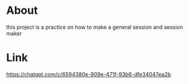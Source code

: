 # About
this project is a practice on how to make a general session and session maker

# Link
https://chatgpt.com/c/6594380e-909e-471f-93b6-dfe34047ea2b